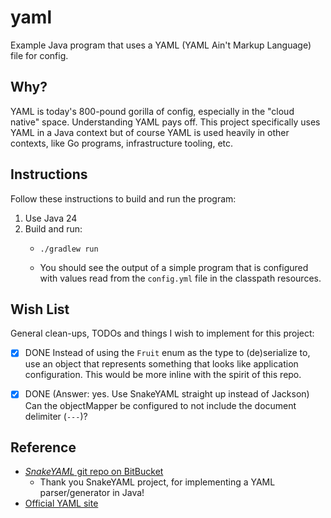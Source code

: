 # yaml

Example Java program that uses a YAML (YAML Ain't Markup Language) file for config.


## Why?

YAML is today's 800-pound gorilla of config, especially in the "cloud native" space. Understanding YAML pays off. This
project specifically uses YAML in a Java context but of course YAML is used heavily in other contexts, like Go programs,
infrastructure tooling, etc.


## Instructions

Follow these instructions to build and run the program:

1. Use Java 24
2. Build and run:
   - ```shell
     ./gradlew run
     ```
   - You should see the output of a simple program that is configured with values read from the `config.yml` file in the
     classpath resources.


## Wish List

General clean-ups, TODOs and things I wish to implement for this project:

- [x] DONE Instead of using the `Fruit` enum as the type to (de)serialize to, use an object that represents something that looks
  like application configuration. This would be more inline with the spirit of this repo.
- [x] DONE (Answer: yes. Use SnakeYAML straight up instead of Jackson) Can the objectMapper be configured to not include the document delimiter (`---`)?


## Reference

- [*SnakeYAML* git repo on BitBucket](https://bitbucket.org/asomov/snakeyaml/wiki/Documentation)
  - Thank you SnakeYAML project, for implementing a YAML parser/generator in Java!
- [Official YAML site](https://yaml.org/)
